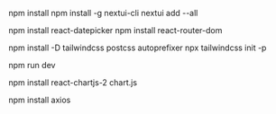 <!-- IMPORTANAT TERMINAL COMMANDS -->

<!-- NextUI and Extra Libraries to install: -->

npm install
npm install -g nextui-cli
nextui add --all

npm install react-datepicker
npm install react-router-dom

<!-- Tailwind to install: -->

npm install -D tailwindcss postcss autoprefixer
npx tailwindcss init -p

<!-- To run the app: -->

npm run dev

<!-- To install chart libraries -->
npm install react-chartjs-2 chart.js

<!-- To install axios (backend integration) -->
npm install axios
